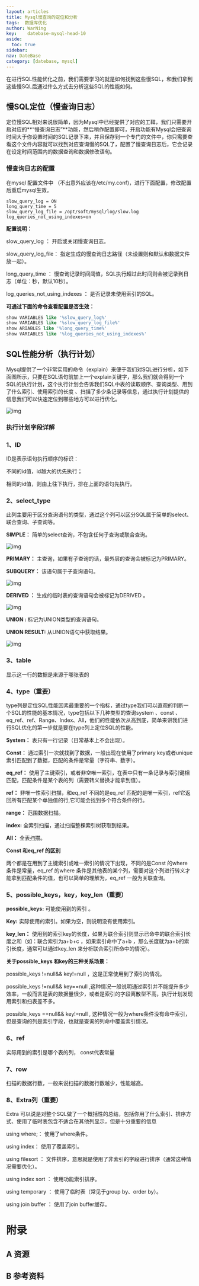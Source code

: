 ```yaml
---
layout: articles
title: Mysql慢查询的定位和分析
tags:  数据库优化
author: WarNing
key:    datebase-mysql-head-10
aside:
  toc: true
sidebar:
nav: DateBase
category: [datebase, mysql]
---
```


在进行SQL性能优化之前，我们需要学习的就是如何找到这些慢SQL，和我们拿到这些慢SQL后通过什么方式去分析这些SQL的性能如何。


<!--more-->


## **慢SQL定位（慢查询日志）**

定位慢SQL相对来说很简单，因为Mysql中已经提供了对应的工鞥，我们只需要开启对应的**“慢查询日志”**功能，然后稍作配置即可，开启功能有Mysql会把查询时间大于你设置时间的SQL记录下来，并且保存到一个专门的文件中，你只需要查看这个文件内容就可以找到对应查询慢的SQL了，配置了慢查询日志后，它会记录在设定时间范围内的数据查询和数据修改语句。



### **慢查询日志的配置**

在mysql 配置文件中 （不出意外应该在/etc/my.conf)，进行下面配置，修改配置后重启mysql生效。

```text
slow_query_log = ON
long_query_time = 5
slow_query_log_file = /opt/soft/mysql/log/slow.log
log_queries_not_using_indexes=on
```



**配置说明：**

slow_query_log ： 开启或关闭慢查询日志。

slow_query_log_file： 指定生成的慢查询日志路径（未设置则和默认和数据文件放一起）。

long_query_time ： 慢查询记录时间阈值，SQL执行超过此时间则会被记录到日志（单位：秒，默认10秒）。

log_queries_not_using_indexes ： 是否记录未使用索引的SQL。



**可通过下面的命令查看配置是否生效：**

```sql
show VARIABLES like '%slow_query_log%'
show VARIABLES like '%slow_query_log_file%'
show ARIABLES like '%long_query_time%'
show VARIABLES like '%log_queries_not_using_indexes%'
```





## **SQL性能分析（执行计划）**

Mysql提供了一个非常实用的命令（explain）来便于我们对SQL进行分析，如下面图所示，只要在SQL语句前加上一个explain关键字，那么我们就会得到一个SQL的执行计划，这个执行计划会告诉我们SQL中表的读取顺序、查询类型、用到了什么索引、使用索引的长度 、扫描了多少条记录等信息，通过执行计划提供的信息我们可以快速定位到哪些地方可以进行优化。



![img](https://pic3.zhimg.com/80/v2-53665d0bb98b9e1d3b95daa1ea9a3c9a_720w.jpg)







### **执行计划字段详解**



### **1、ID**

ID是表示语句执行顺序的标识：

不同的id值，id越大的优先执行；

相同的id值，则由上往下执行，排在上面的语句先执行。



### **2、select_type**

此列主要用于区分查询语句的类型，通过这个列可以区分SQL属于简单的select、联合查询、子查询等。



**SIMPLE：** 简单的select查询，不包含任何子查询或联合查询。

![img](https://pic1.zhimg.com/80/v2-5b36b3c0d91041ed5d2ea2329d694028_720w.jpg)



**PRIMARY：** 主查询，如果有子查询的话，最外层的查询会被标记为PRIMARY。

**SUBQUERY：** 该语句属于子查询语句。

![img](https://pic1.zhimg.com/80/v2-897f2c3aa92999629cc9d84bbceb3574_720w.jpg)



**DERIVED ：** 生成的临时表的查询语句会被标记为DERIVED 。

![img](https://pic4.zhimg.com/80/v2-6745d48e64ff42e3ecc09d09c210b463_720w.jpg)



**UNION :** 标记为UNION类型的查询语句。

**UNION RESULT:** 从UNION语句中获取结果。

![img](https://pic4.zhimg.com/80/v2-57c96d3bffa0d9629d43dfa4b4daf31b_720w.jpg)



### **3、table**

显示这一行的数据是来源于哪张表的



### **4、type（重要）**

type列是定位SQL性能因素最重要的一个指标，通过type我们可以直观的判断一个SQL的性能的基本情况，type包括以下几种类型的查询system 、const 、eq_ref、ref、Range、Index、All，他们的性能依次从高到底，简单来讲我们进行SQL优化的第一步就是要在type列上定位SQL的性能。



**System：** 表只有一行记录（日常基本上不会出现）。

**Const：** 通过索引一次就找到了数据，一般出现在使用了primary key或者unique索引匹配到了数据，匹配的条件是常量（字符串、数字）。

**eq_ref：** 使用了主键索引，或者非空唯一索引，在表中只有一条记录与索引键相匹配，匹配条件是某个表的列（需要转义替换才能拿到值）。

**ref：** 非唯一性索引扫描，和eq_ref 不同的是eq_ref 匹配的是唯一索引，ref它返回所有匹配某个单独值的行,它可能会找到多个符合条件的行。

**range：** 范围数据扫描。

**index:** 全索引扫描，通过扫描整棵索引树获取到结果。

**All：** 全表扫描。



**Const 和eq_ref 的区别**

两个都是在用到了主键索引或唯一索引的情况下出现，不同的是Const 的where 条件是常量，eq_ref 的where 条件是其他表的某个列，需要对这个列进行转义才能拿到匹配条件的值，也可以简单的理解为，eq_ref 一般为关联查询。



### **5、possible_keys，key，key_len（重要）**

**possible_keys:** 可能使用到的索引 。

**Key:** 实际使用的索引。如果为空，则说明没有使用索引。

**key_len：** 使用到的索引key的长度，如果为联合索引则显示已命中的联合索引长度之和（如：联合索引为a+b+c ，如果索引命中了a+b ，那么长度就为a+b的索引长度，通常可以通过key_len 来分析联合索引所命中的情况）。



**关于possible_keys 和key的三种关系场景：**

possible_keys !=null&& key!=null ，这是正常使用到了索引的情况。

possible_keys !=null&& key==null ,这种情况一般说明通过索引并不能提升多少效率，一般而言是表的数据量很少，或者是索引的字段离散型不高，执行计划发现用索引和扫表差不多。

possible_keys ==null&& key!=null , 这种情况一般为where条件没有命中索引，但是查询的列是索引字段，也就是查询的列命中覆盖索引情况。



### **6、ref**

实际用到的索引是哪个表的列， const代表常量



### **7、row**

扫描的数据行数，一般来说扫描的数据行数越少，性能越高。



### **8、Extra列（重要）**

Extra 可以说是对整个SQL做了一个概括性的总结，包括你用了什么索引、排序方式、使用了临时表包含不适合在其他列显示，但是十分重要的信息

using where;： 使用了where条件。

using index： 使用了覆盖索引。

using filesort ： 文件排序，意思就是使用了非索引的字段进行排序（通常这种情况需要优化）。

using index sort ： 使用功能索引排序。

using temporary ： 使用了临时表（常见于group by、order by）。

using join buffer ： 使用了join buffer缓存。



# 附录
## A 资源
## B 参考资料


